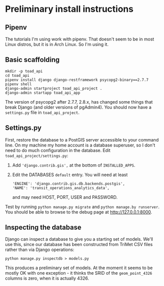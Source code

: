 # Preliminary install instructions

## Pipenv
The tutorials I'm using work with pipenv. That doesn't seem to be in most Linux distros, but it is in Arch Linux. So I'm using it.

## Basic scaffolding

```
mkdir -p toad_api
cd toad_api
pipenv install django django-restframework psycopg2-binary==2.7.7
pipenv shell
django-admin startproject toad_api_project .
django-admin startapp toad_api_app
```

The version of psycopg2 after 2.7.7, 2.8.x, has changed some things that break Django (and older versions of pgAdmin4). 
You should now have a `settings.py` file in `toad_api_project`.

## Settings.py
First, restore the database to a PostGIS server accessible to your command line. On my machine my home account is a
database superuser, so I don't need to do much configuration in the database. Edit `toad_api_project/settings.py`:

1. Add `'django.contrib.gis',` at the bottom of `INSTALLED_APPS`.
2. Edit the DATABASES `default` entry. You will need at least

    ```
    'ENGINE': 'django.contrib.gis.db.backends.postgis',
    'NAME': 'transit_operations_analytics_data',
    ```

    and may need HOST, PORT, USER and PASSWORD.

Test by running `python manage.py migrate` and `python manage.by runserver`. You should be able to browse to the debug
page at http://127.0.0.1:8000.

## Inspecting the database
Django can inspect a database to give you a starting set of models. We'll use this, since our database has been
constructed from TriMet CSV files rather than via Django operations:

```
python manage.py inspectdb > models.py
```

This produces a preliminary set of models. At the moment it seems to be mostly OK with one exception - it thinks the
SRID of the `geom_point_4326` columns is zero, when it is actually 4326.
